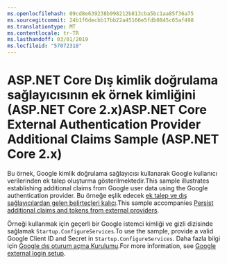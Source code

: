```yaml
---
ms.openlocfilehash: 09cd8e639238b998212b813cba5bc1aa85f36a75
ms.sourcegitcommit: 24b1f6decbb17bb22a45166e5fdb0845c65af498
ms.translationtype: MT
ms.contentlocale: tr-TR
ms.lasthandoff: 03/01/2019
ms.locfileid: "57072318"
---
```

# <a name="aspnet-core-external-authentication-provider-additional-claims-sample-aspnet-core-2x"></a><span data-ttu-id="5cfbf-101">ASP.NET Core Dış kimlik doğrulama sağlayıcısının ek örnek kimliğini (ASP.NET Core 2.x)</span><span class="sxs-lookup"><span data-stu-id="5cfbf-101">ASP.NET Core External Authentication Provider Additional Claims Sample (ASP.NET Core 2.x)</span></span>

<span data-ttu-id="5cfbf-102">Bu örnek, Google kimlik doğrulama sağlayıcısı kullanarak Google kullanıcı verilerinden ek talep oluşturma gösterilmektedir.</span><span class="sxs-lookup"><span data-stu-id="5cfbf-102">This sample illustrates establishing additional claims from Google user data using the Google authentication provider.</span></span> <span data-ttu-id="5cfbf-103">Bu örneğe eşlik edecek [ek talep ve dış sağlayıcılardan gelen belirteçleri kalıcı](https://docs.microsoft.com/aspnet/core/security/authentication/social/additional-claims).</span><span class="sxs-lookup"><span data-stu-id="5cfbf-103">This sample accompanies [Persist additional claims and tokens from external providers](https://docs.microsoft.com/aspnet/core/security/authentication/social/additional-claims).</span></span>

<span data-ttu-id="5cfbf-104">Örneği kullanmak için geçerli bir Google istemci kimliği ve gizli dizisinde sağlamak `Startup.ConfigureServices`.</span><span class="sxs-lookup"><span data-stu-id="5cfbf-104">To use the sample, provide a valid Google Client ID and Secret in `Startup.ConfigureServices`.</span></span> <span data-ttu-id="5cfbf-105">Daha fazla bilgi için [Google dış oturum açma Kurulumu](https://docs.microsoft.com/aspnet/core/security/authentication/social/google-logins).</span><span class="sxs-lookup"><span data-stu-id="5cfbf-105">For more information, see [Google external login setup](https://docs.microsoft.com/aspnet/core/security/authentication/social/google-logins).</span></span>
